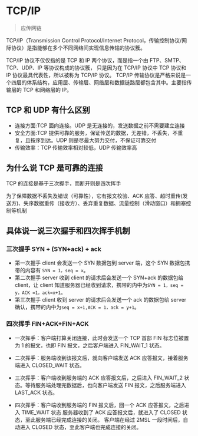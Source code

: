 # TCP/IP

> 应传网链

TCP/IP（Transmission Control Protocol/Internet Protocol，传输控制协议/网际协议）是指能够在多个不同网络间实现信息传输的协议簇。

TCP/IP 协议不仅仅指的是 TCP 和 IP 两个协议，而是指一个由 FTP、SMTP、TCP、UDP、IP 等协议构成的协议簇， 只是因为在 TCP/IP 协议中 TCP 协议和 IP 协议最具代表性，所以被称为 TCP/IP 协议。
TCP/IP 传输协议是严格来说是一个四层的体系结构，应用层、传输层、网络层和数据链路层都包含其中。主要指传输层的 TCP 和网络层的 IP。

## TCP 和 UDP 有什么区别

- 连接方面:TCP 面向连接。UDP 是无连接的，发送数据之前不需要建立连接
- 安全方面:TCP 提供可靠的服务，保证传送的数据，无差错，不丢失，不重复，且按序到达。UDP 则是尽最大努力交付，不保证可靠交付
- 传输效率：TCP 传输效率相对较低，UDP 传输效率高

## 为什么说 TCP 是可靠的连接

TCP 的连接是基于三次握手，而断开则是四次挥手

为了保障数据不丢失及错误（可靠性），它有报文校验、ACK 应答、超时重传(发送方)、失序数据重传（接收方）、丢弃重复数据、流量控制（滑动窗口）和拥塞控制等机制

## 具体说一说三次握手和四次挥手机制

### 三次握手 SYN + (SYN+ack) + ack

- 第一次握手 client 会发送一个 SYN 数据包到 server 端，这个 SYN 数据包携带的内容有 `SYN = 1，seq = x`。
- 第二次握手 server 收到 client 的请求后会发送一个 SYN+ack 的数据包给 client，让 client 知道服务器已经收到请求，携带的内中为`SYN = 1，seq = y，ACK =1，ack=x+1`。
- 第三次握手 client 收到 server 的请求后会发送一个 ack 的数据包给 server 确认，携带的内中为`seq = x+1,ACK = 1，ack = y+1`。

### 四次挥手 FIN+ACK+FIN+ACK

- 一次挥手：客户端打算关闭连接，此时会发送一个 TCP 首部 FIN 标志位被置为 1 的报文，也即 FIN 报文，之后客户端进入 FIN_WAIT_1 状态。

- 二次挥手：服务端收到该报文后，就向客户端发送 ACK 应答报文，接着服务端进入 CLOSED_WAIT 状态。

- 三次挥手：客户端收到服务端的 ACK 应答报文后，之后进入 FIN_WAIT_2 状态。等待服务端处理完数据后，也向客户端发送 FIN 报文，之后服务端进入 LAST_ACK 状态。

- 四次挥手：客户端收到服务端的 FIN 报文后，回一个 ACK 应答报文，之后进入 TIME_WAIT 状态
  服务器收到了 ACK 应答报文后，就进入了 CLOSED 状态，至此服务端已经完成连接的关闭。
  客户端在经过 2MSL 一段时间后，自动进入 CLOSED 状态，至此客户端也完成连接的关闭。
